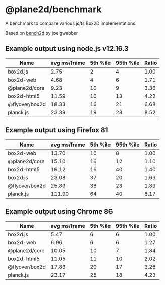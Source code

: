 # @plane2d/benchmark

A benchmark to compare various js/ts Box2D implementations.

Based on [bench2d](https://github.com/joelgwebber/bench2d) by joelgwebber

## Example output using node.js v12.16.3

| Name           | avg ms/frame | 5th %ile | 95th %ile | Ratio |
| -------------- | ------------ | -------- | --------- | ----- |
| box2d.js       | 2.75         | 2        | 4         | 1.00  |
| box2d-web      | 4.68         | 4        | 6         | 1.71  |
| @plane2d/core  | 9.23         | 10       | 9         | 3.36  |
| box2d-html5    | 11.59        | 10       | 13        | 4.22  |
| @flyover/box2d | 18.33        | 16       | 21        | 6.68  |
| planck.js      | 23.39        | 19       | 28        | 8.52  |

## Example output using Firefox 81

| Name           | avg ms/frame | 5th %ile | 95th %ile | Ratio |
| -------------- | ------------ | -------- | --------- | ----- |
| box2d-web      | 13.70        | 10       | 8         | 1.00  |
| @plane2d/core  | 15.10        | 16       | 12        | 1.10  |
| box2d-html5    | 19.12        | 16       | 40        | 1.40  |
| box2d.js       | 23.08        | 37       | 20        | 1.69  |
| @flyover/box2d | 25.89        | 38       | 23        | 1.89  |
| planck.js      | 111.90       | 64       | 40        | 8.17  |

## Example output using Chrome 86

| Name           | avg ms/frame | 5th %ile | 95th %ile | Ratio |
| -------------- | ------------ | -------- | --------- | ----- |
| box2d.js       | 5.47         | 6        | 6         | 1.00  |
| box2d-web      | 6.96         | 6        | 6         | 1.27  |
| @plane2d/core  | 10.05        | 10       | 7         | 1.84  |
| box2d-html5    | 11.05        | 11       | 10        | 2.02  |
| @flyover/box2d | 17.83        | 20       | 17        | 3.26  |
| planck.js      | 23.17        | 25       | 18        | 4.23  |
